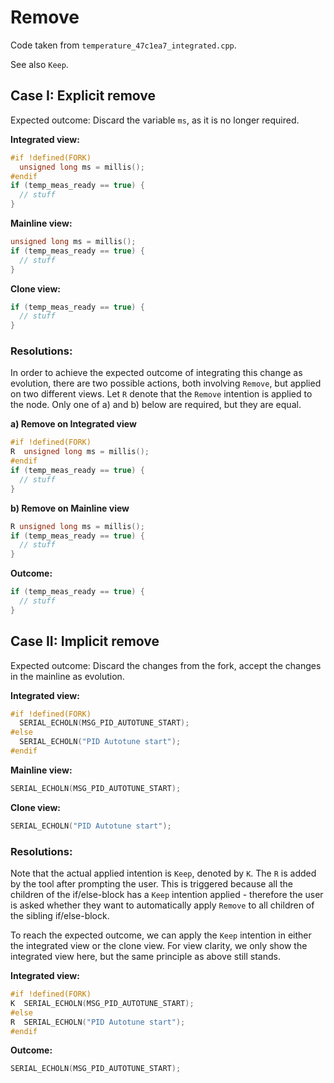 # Remove
Code taken from `temperature_47c1ea7_integrated.cpp`.

See also `Keep`.

## Case I: Explicit remove
Expected outcome: Discard the variable `ms`, as it is no longer required.

**Integrated view:**
```cpp
#if !defined(FORK)
  unsigned long ms = millis();
#endif
if (temp_meas_ready == true) {
  // stuff
}
```

**Mainline view:**
```cpp
unsigned long ms = millis();
if (temp_meas_ready == true) {
  // stuff
}
```

**Clone view:**
```cpp
if (temp_meas_ready == true) {
  // stuff
}
```

### Resolutions:
In order to achieve the expected outcome of integrating this change as evolution, there are two possible actions, both involving `Remove`, but applied on two different views.
Let `R` denote that the `Remove` intention is applied to the node. Only one of a) and b) below are required, but they are equal.

**a) Remove on Integrated view**
```cpp
#if !defined(FORK)
R  unsigned long ms = millis();
#endif
if (temp_meas_ready == true) {
  // stuff
}
```

**b) Remove on Mainline view**
```cpp
R unsigned long ms = millis();
if (temp_meas_ready == true) {
  // stuff
}
```

**Outcome:**
```cpp
if (temp_meas_ready == true) {
  // stuff
}
```

## Case II: Implicit remove
Expected outcome: Discard the changes from the fork, accept the changes in the mainline as evolution.

**Integrated view:**
```cpp
#if !defined(FORK)
  SERIAL_ECHOLN(MSG_PID_AUTOTUNE_START);
#else
  SERIAL_ECHOLN("PID Autotune start");
#endif
```

**Mainline view:**
```cpp
SERIAL_ECHOLN(MSG_PID_AUTOTUNE_START);
```

**Clone view:**
```cpp
SERIAL_ECHOLN("PID Autotune start");
```

### Resolutions:
Note that the actual applied intention is `Keep`, denoted by `K`.
The `R` is added by the tool after prompting the user.
This is triggered because all the children of the if/else-block has a `Keep` intention applied - therefore the user is asked whether they want to automatically apply `Remove` to all children of the sibling if/else-block.

To reach the expected outcome, we can apply the `Keep` intention in either the integrated view or the clone view. For view clarity, we only show the integrated view here, but the same principle as above still stands.

**Integrated view:**
```cpp
#if !defined(FORK)
K  SERIAL_ECHOLN(MSG_PID_AUTOTUNE_START);
#else
R  SERIAL_ECHOLN("PID Autotune start");
#endif
```

**Outcome:**
```cpp
SERIAL_ECHOLN(MSG_PID_AUTOTUNE_START);
```